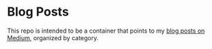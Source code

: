 # Blog Posts

This repo is intended to be a container that points to my [blog posts on Medium](https://medium.com/agile-outside-the-box), organized by category.
